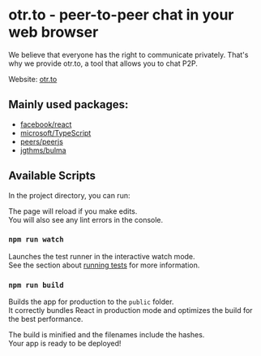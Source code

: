 # otr.to - peer-to-peer chat in your web browser

We believe that everyone has the right to communicate privately.
That's why we provide otr.to, a tool that allows you to chat P2P.

Website: [otr.to](https://otr.to)

## Mainly used packages:
 * [facebook/react](https://github.com/facebook/react)
 * [microsoft/TypeScript](https://github.com/microsoft/TypeScript)
 * [peers/peerjs](https://github.com/peers/peerjs)
 * [jgthms/bulma](https://github.com/jgthms/bulma)

## Available Scripts

In the project directory, you can run:

The page will reload if you make edits.\
You will also see any lint errors in the console.

### `npm run watch`

Launches the test runner in the interactive watch mode.\
See the section about [running tests](https://facebook.github.io/create-react-app/docs/running-tests) for more information.

### `npm run build`

Builds the app for production to the `public` folder.\
It correctly bundles React in production mode and optimizes the build for the best performance.

The build is minified and the filenames include the hashes.\
Your app is ready to be deployed!
